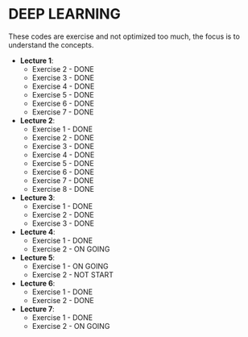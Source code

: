# DEEP LEARNING

These codes are exercise and not optimized too much, the focus is to understand the concepts.

- __Lecture 1__:
    - Exercise 2 - DONE
    - Exercise 3 - DONE
    - Exercise 4 - DONE
    - Exercise 5 - DONE
    - Exercise 6 - DONE
    - Exercise 7 - DONE
- __Lecture 2__:
    - Exercise 1 - DONE
    - Exercise 2 - DONE
    - Exercise 3 - DONE
    - Exercise 4 - DONE
    - Exercise 5 - DONE
    - Exercise 6 - DONE
    - Exercise 7 - DONE
    - Exercise 8 - DONE
- __Lecture 3__:
    - Exercise 1 - DONE
    - Exercise 2 - DONE
    - Exercise 3 - DONE
- __Lecture 4__:
    - Exercise 1 - DONE
    - Exercise 2 - ON GOING
- __Lecture 5__:
    - Exercise 1 - ON GOING
    - Exercise 2 - NOT START
- __Lecture 6__:
    - Exercise 1 - DONE
    - Exercise 2 - DONE
- __Lecture 7__:
    - Exercise 1 - DONE
    - Exercise 2 - ON GOING
